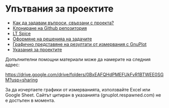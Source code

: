 # Упътвания за проектите

* [Как да задавам въпроси, свързани с проекта?](comments.md)
* [Клониране на Github репозитория](repo-clone.md)
* [LT Spice](ltspice.md)
* [Оформяне на решенияа на задачите](zadachi.md)
* [Графично представяне на резултати от измервания с GnuPlot](../GnuPlot)
* [Указания за проектите](projects-intro.pdf)

Допълнителни помощни материали може да намерите на следния адрес:

https://drive.google.com/drive/folders/0BxEAFQHdPMEFUkFvR1BTWEE0SGM?usp=sharing

За да изчертаете графики от измерванията, използвайте Excel или Google Sheet. Сайтът цитиран в указанията (gnuplot.respawned.com) не е достъпен в момента.


